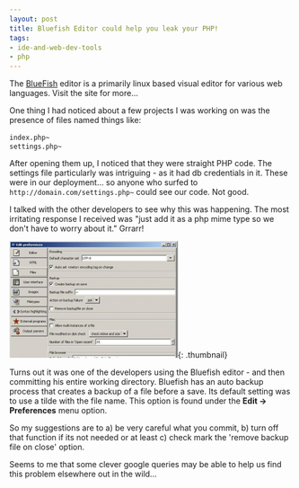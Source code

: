 ```yaml
---
layout: post
title: Bluefish Editor could help you leak your PHP!
tags:
- ide-and-web-dev-tools
- php
---
```

The [BlueFish](http://bluefish.openoffice.nl/index.html) editor is a primarily linux based visual editor for various web languages.  Visit the site for more...

One thing I had noticed about a few projects I was working on was the presence of files named things like:

    index.php~
    settings.php~

After opening them up, I noticed that they were straight PHP code.  The settings file particularly was intriguing - as it had db credentials in it.  These were in our deployment... so anyone who surfed to `http://domain.com/settings.php~` could see our code.  Not good.

I talked with the other developers to see why this was happening.  The most irritating response I received was "just add it as a php mime type so we don't have to worry about it."  Grrarr!

[![BlueFish Options](/uploads/2009/Untitled-300x208.jpg)](/uploads/2009/Untitled.jpg){: .thumbnail}

Turns out it was one of the developers using the Bluefish editor - and then committing his entire working directory.  Bluefish has an auto backup process that creates a backup of a file before a save.  Its default setting was to use a tilde with the file name.  This option is found under the **Edit -> Preferences** menu option.

So my suggestions are to a) be very careful what you commit, b) turn off that function if its not needed or at least c) check mark the 'remove backup file on close' option.

Seems to me that some clever google queries may be able to help us find this problem elsewhere out in the wild...
